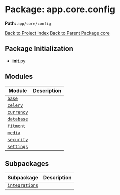 # Package: app.core.config

**Path:** `app/core/config`

[Back to Project Index](../../../../index.md)
[Back to Parent Package core](../index.md)

## Package Initialization
- [__init__.py](init.md)

## Modules

| Module | Description |
| --- | --- |
| [`base`](base.md) |  |
| [`celery`](celery.md) |  |
| [`currency`](currency.md) |  |
| [`database`](database.md) |  |
| [`fitment`](fitment.md) |  |
| [`media`](media.md) |  |
| [`security`](security.md) |  |
| [`settings`](settings.md) |  |

## Subpackages

| Subpackage | Description |
| --- | --- |
| [`integrations`](integrations/index.md) |  |
